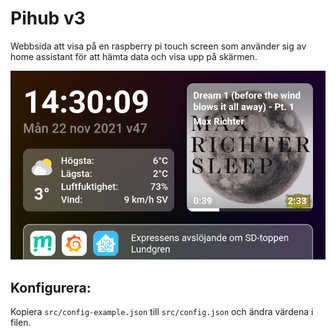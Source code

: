 # Pihub v3

Webbsida att visa på en raspberry pi touch screen som använder sig av home assistant för att hämta data och visa upp på skärmen.

![Screenshot](screenshot.png)

## Konfigurera:

Kopiera `src/config-example.json` till `src/config.json` och ändra värdena i filen.
